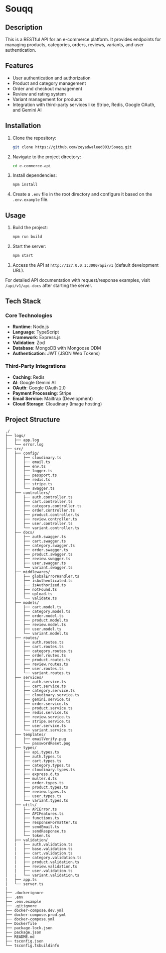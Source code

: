 # Souqq

## Description

This is a RESTful API for an e-commerce platform. It provides endpoints for managing products, categories, orders, reviews, variants, and user authentication.

## Features

- User authentication and authorization
- Product and category management
- Order and checkout management
- Review and rating system
- Variant management for products
- Integration with third-party services like Stripe, Redis, Google OAuth, and Gemini AI

## Installation

1. Clone the repository:

   ```bash
   git clone https://github.com/zeyadwaleed003/Souqq.git
   ```

2. Navigate to the project directory:

   ```bash
   cd e-commerce-api
   ```

3. Install dependencies:

   ```bash
   npm install
   ```

4. Create a `.env` file in the root directory and configure it based on the `.env.example` file.

## Usage

1. Build the project:

   ```bash
   npm run build
   ```

2. Start the server:

   ```bash
   npm start
   ```

3. Access the API at `http://127.0.0.1:3000/api/v1` (default development URL).

For detailed API documentation with request/response examples, visit `/api/v1/api-docs` after starting the server.

## Tech Stack

### Core Technologies

- **Runtime**: Node.js
- **Language**: TypeScript
- **Framework**: Express.js
- **Validation**: Zod
- **Database**: MongoDB with Mongoose ODM
- **Authentication**: JWT (JSON Web Tokens)

### Third-Party Integrations

- **Caching**: Redis
- **AI**: Google Gemini AI
- **OAuth**: Google OAuth 2.0
- **Payment Processing**: Stripe
- **Email Service**: Mailtrap (Development)
- **Cloud Storage**: Cloudinary (Image hosting)

## Project Structure

```tree
./
├── logs/
│   ├── app.log
│   └── error.log
├── src/
│   ├── config/
│   │   ├── cloudinary.ts
│   │   ├── email.ts
│   │   ├── env.ts
│   │   ├── logger.ts
│   │   ├── passport.ts
│   │   ├── redis.ts
│   │   ├── stripe.ts
│   │   └── swagger.ts
│   ├── controllers/
│   │   ├── auth.controller.ts
│   │   ├── cart.controller.ts
│   │   ├── category.controller.ts
│   │   ├── order.controller.ts
│   │   ├── product.controller.ts
│   │   ├── review.controller.ts
│   │   ├── user.controller.ts
│   │   └── variant.controller.ts
│   ├── docs/
│   │   ├── auth.swagger.ts
│   │   ├── cart.swagger.ts
│   │   ├── category.swagger.ts
│   │   ├── order.swagger.ts
│   │   ├── product.swagger.ts
│   │   ├── review.swagger.ts
│   │   ├── user.swagger.ts
│   │   └── variant.swagger.ts
│   ├── middlewares/
│   │   ├── globalErrorHandler.ts
│   │   ├── isAuthenticated.ts
│   │   ├── isAuthorized.ts
│   │   ├── notFound.ts
│   │   ├── upload.ts
│   │   └── validate.ts
│   ├── models/
│   │   ├── cart.model.ts
│   │   ├── category.model.ts
│   │   ├── order.model.ts
│   │   ├── product.model.ts
│   │   ├── review.model.ts
│   │   ├── user.model.ts
│   │   └── variant.model.ts
│   ├── routes/
│   │   ├── auth.routes.ts
│   │   ├── cart.routes.ts
│   │   ├── category.routes.ts
│   │   ├── order.routes.ts
│   │   ├── product.routes.ts
│   │   ├── review.routes.ts
│   │   ├── user.routes.ts
│   │   └── variant.routes.ts
│   ├── services/
│   │   ├── auth.service.ts
│   │   ├── cart.service.ts
│   │   ├── category.service.ts
│   │   ├── cloudinary.service.ts
│   │   ├── gemini.service.ts
│   │   ├── order.service.ts
│   │   ├── product.service.ts
│   │   ├── redis.service.ts
│   │   ├── review.service.ts
│   │   ├── stripe.service.ts
│   │   ├── user.service.ts
│   │   └── variant.service.ts
│   ├── templates/
│   │   ├── emailVerify.pug
│   │   └── passwordReset.pug
│   ├── types/
│   │   ├── api.types.ts
│   │   ├── auth.types.ts
│   │   ├── cart.types.ts
│   │   ├── category.types.ts
│   │   ├── cloudinary.types.ts
│   │   ├── express.d.ts
│   │   ├── multer.d.ts
│   │   ├── order.types.ts
│   │   ├── product.types.ts
│   │   ├── review.types.ts
│   │   ├── user.types.ts
│   │   └── variant.types.ts
│   ├── utils/
│   │   ├── APIError.ts
│   │   ├── APIFeatures.ts
│   │   ├── functions.ts
│   │   ├── responseFormatter.ts
│   │   ├── sendEmail.ts
│   │   ├── sendResponse.ts
│   │   └── token.ts
│   ├── validation/
│   |   ├── auth.validation.ts
│   |   ├── base.validation.ts
│   |   ├── cart.validation.ts
│   |   ├── category.validation.ts
│   |   ├── product.validation.ts
│   |   ├── review.validation.ts
│   |   ├── user.validation.ts
│   |   └── variant.validation.ts
|   ├── app.ts
|   └── server.ts
|
├── .dockerignore
├── .env
├── .env.example
├── .gitignore
├── docker-compose.dev.yml
├── docker-compose.prod.yml
├── docker-compose.yml
├── Dockerfile
├── package-lock.json
├── package.json
├── README.md
├── tsconfig.json
└── tsconfig.tsbuildinfo
```
